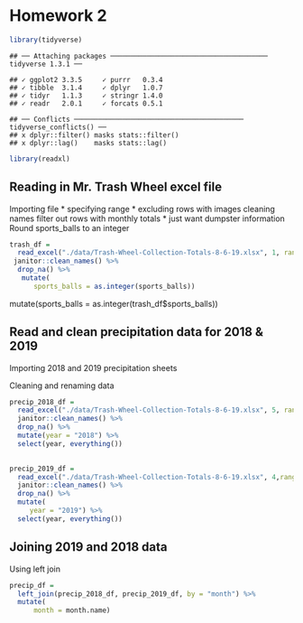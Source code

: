 Homework 2
================

``` r
library(tidyverse)
```

    ## ── Attaching packages ─────────────────────────────────────── tidyverse 1.3.1 ──

    ## ✓ ggplot2 3.3.5     ✓ purrr   0.3.4
    ## ✓ tibble  3.1.4     ✓ dplyr   1.0.7
    ## ✓ tidyr   1.1.3     ✓ stringr 1.4.0
    ## ✓ readr   2.0.1     ✓ forcats 0.5.1

    ## ── Conflicts ────────────────────────────────────────── tidyverse_conflicts() ──
    ## x dplyr::filter() masks stats::filter()
    ## x dplyr::lag()    masks stats::lag()

``` r
library(readxl)
```

## Reading in Mr. Trash Wheel excel file

Importing file \* specifying range \* excluding rows with images
cleaning names filter out rows with monthly totals \* just want dumpster
information Round sports\_balls to an integer

``` r
trash_df = 
  read_excel("./data/Trash-Wheel-Collection-Totals-8-6-19.xlsx", 1, range = "A2:N408") %>%
 janitor::clean_names() %>% 
  drop_na() %>% 
   mutate(
      sports_balls = as.integer(sports_balls))
```

mutate(sports\_balls = as.integer(trash\_df$sports\_balls))

## Read and clean precipitation data for 2018 & 2019

Importing 2018 and 2019 precipitation sheets

Cleaning and renaming data

``` r
precip_2018_df = 
  read_excel("./data/Trash-Wheel-Collection-Totals-8-6-19.xlsx", 5, range = "A2:B15") %>% 
  janitor::clean_names() %>% 
  drop_na() %>% 
  mutate(year = "2018") %>% 
  select(year, everything())
  

precip_2019_df = 
  read_excel("./data/Trash-Wheel-Collection-Totals-8-6-19.xlsx", 4,range = "A2:B15") %>% 
  janitor::clean_names() %>% 
  drop_na() %>% 
  mutate(
     year = "2019") %>% 
  select(year, everything())
```

## Joining 2019 and 2018 data

Using left join

``` r
precip_df = 
  left_join(precip_2018_df, precip_2019_df, by = "month") %>% 
  mutate(
      month = month.name)
```
